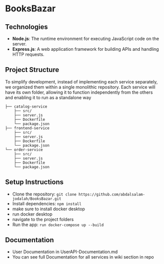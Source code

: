 # BooksBazar

## Technologies
- **Node.js**: The runtime environment for executing JavaScript code on the server.
- **Express.js**: A web application framework for building APIs and handling HTTP requests.
## Project Structure
To simplify development, instead of implementing each service separately, we organized them within a single monolithic repository. Each service will have its own folder, allowing it to function independently from the others and enabling it to run as a standalone way 

    ├── catalog-service
        ├── src/ 
        ├── server.js 
        ├── Dockerfile
        └── package.json
    ├── frontend-service
        ├── src/ 
        ├── server.js 
        ├── Dockerfile
        └── package.json
    └── order-service
        ├── src/ 
        ├── server.js 
        ├── Dockerfile
        └── package.json

## Setup Instructions
- Clone the repository: `git clone https://github.com/abdalsalam-jodalah/BooksBazar.git`
- Install dependencies: `npm install`
- make sure to install docker desktop
- run docker desktop
- navigate to the project folders
- Run the app: `run docker-compose up --build`


## Documentation 
- User Documentation in UserAPI-Documentation.md
- You can see full Documentation for all services in wiki section in repo 
